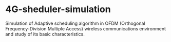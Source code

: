 # 4G-sheduler-simulation
Simulation of Adaptive scheduling algorithm in OFDM (Orthogonal Frequency-Division Multiple Access) wireless communications environment and study of its basic characteristics.
